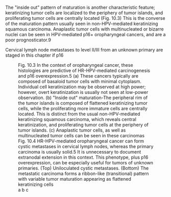 

The "inside out" pattern of maturation is another characteristic feature; keratinizing tumor cells are localized to the periphery of tumor islands, and proliferating tumor cells are centrally located (Fig. 10.3) This is the converse of the maturation pattern usually seen in non-HPV-mediated keratinizing squamous carcinoma. Anaplastic tumor cells with multinucleated or bizarre nuclei can be seen in HPV-mediated p16+ oropharyngeal cancers, and are a poor prognosticator.9

Cervical lymph node metastases to level II/III from an unknown primary are staged in this chapter if p16 

<figure>
<figcaption>Fig. 10.3 In the context of oropharyngeal cancer, these histologies are predictive of HR-HPV-mediated carcinogenesis and p16 overexpression.5 (a) These cancers typically are composed of basaloid tumor cells with minimal cytoplasm. Individual cell keratinization may be observed at high power; however, overt keratinization is usually not seen at low-power observation. (b) "Inside out" maturation-The peripheral rim of the tumor islands is composed of flattened keratinizing tumor cells, while the proliferating more immature cells are centrally located. This is distinct from the usual non-HPV-mediated keratinizing squamous carcinoma, which reveals central keratinization, and proliferating tumor cells at the periphery of tumor islands. (c) Anaplastic tumor cells, as well as multinucleated tumor cells can be seen in these carcinomas Fig. 10.4 HR-HPV-mediated oropharyngeal cancer can form cystic metastases in cervical lymph nodes, whereas the primary carcinoma is usually solid.5 It is unnecessary to document extranodal extension in this context. This phenotype, plus p16 overexpression, can be especially useful for tumors of unknown primaries. (Top) Uniloculated cystic metastases. (Bottom) The metastatic carcinoma forms a ribbon-like (transitional) pattern with variable tumor maturation appearing as flattened keratinizing cells</figcaption>
 a
 b
 c
</figure>
<figure>
</figure>
